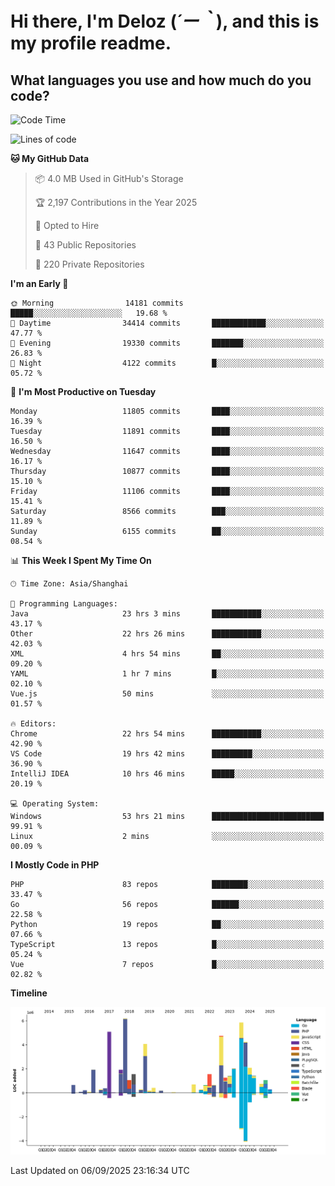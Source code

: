 # **Hi there, I'm Deloz (*´ー｀*), and this is my profile readme.**

## **What languages you use and how much do you code?**

<!--START_SECTION:waka-->
![Code Time](http://img.shields.io/badge/Code%20Time-7%2C378%20hrs%2052%20mins-blue)

![Lines of code](https://img.shields.io/badge/From%20Hello%20World%20I%27ve%20Written-53.3%20million%20lines%20of%20code-blue)

**🐱 My GitHub Data** 

> 📦 4.0 MB Used in GitHub's Storage 
 > 
> 🏆 2,197 Contributions in the Year 2025
 > 
> 💼 Opted to Hire
 > 
> 📜 43 Public Repositories 
 > 
> 🔑 220 Private Repositories 
 > 
**I'm an Early 🐤** 

```text
🌞 Morning                14181 commits       █████░░░░░░░░░░░░░░░░░░░░   19.68 % 
🌆 Daytime                34414 commits       ████████████░░░░░░░░░░░░░   47.77 % 
🌃 Evening                19330 commits       ███████░░░░░░░░░░░░░░░░░░   26.83 % 
🌙 Night                  4122 commits        █░░░░░░░░░░░░░░░░░░░░░░░░   05.72 % 
```
📅 **I'm Most Productive on Tuesday** 

```text
Monday                   11805 commits       ████░░░░░░░░░░░░░░░░░░░░░   16.39 % 
Tuesday                  11891 commits       ████░░░░░░░░░░░░░░░░░░░░░   16.50 % 
Wednesday                11647 commits       ████░░░░░░░░░░░░░░░░░░░░░   16.17 % 
Thursday                 10877 commits       ████░░░░░░░░░░░░░░░░░░░░░   15.10 % 
Friday                   11106 commits       ████░░░░░░░░░░░░░░░░░░░░░   15.41 % 
Saturday                 8566 commits        ███░░░░░░░░░░░░░░░░░░░░░░   11.89 % 
Sunday                   6155 commits        ██░░░░░░░░░░░░░░░░░░░░░░░   08.54 % 
```


📊 **This Week I Spent My Time On** 

```text
🕑︎ Time Zone: Asia/Shanghai

💬 Programming Languages: 
Java                     23 hrs 3 mins       ███████████░░░░░░░░░░░░░░   43.17 % 
Other                    22 hrs 26 mins      ███████████░░░░░░░░░░░░░░   42.03 % 
XML                      4 hrs 54 mins       ██░░░░░░░░░░░░░░░░░░░░░░░   09.20 % 
YAML                     1 hr 7 mins         █░░░░░░░░░░░░░░░░░░░░░░░░   02.10 % 
Vue.js                   50 mins             ░░░░░░░░░░░░░░░░░░░░░░░░░   01.57 % 

🔥 Editors: 
Chrome                   22 hrs 54 mins      ███████████░░░░░░░░░░░░░░   42.90 % 
VS Code                  19 hrs 42 mins      █████████░░░░░░░░░░░░░░░░   36.90 % 
IntelliJ IDEA            10 hrs 46 mins      █████░░░░░░░░░░░░░░░░░░░░   20.19 % 

💻 Operating System: 
Windows                  53 hrs 21 mins      █████████████████████████   99.91 % 
Linux                    2 mins              ░░░░░░░░░░░░░░░░░░░░░░░░░   00.09 % 
```

**I Mostly Code in PHP** 

```text
PHP                      83 repos            ████████░░░░░░░░░░░░░░░░░   33.47 % 
Go                       56 repos            ██████░░░░░░░░░░░░░░░░░░░   22.58 % 
Python                   19 repos            ██░░░░░░░░░░░░░░░░░░░░░░░   07.66 % 
TypeScript               13 repos            █░░░░░░░░░░░░░░░░░░░░░░░░   05.24 % 
Vue                      7 repos             █░░░░░░░░░░░░░░░░░░░░░░░░   02.82 % 
```



**Timeline**

![Lines of Code chart](https://raw.githubusercontent.com/deloz/deloz/main/assets/bar_graph.png)


 Last Updated on 06/09/2025 23:16:34 UTC
<!--END_SECTION:waka-->

